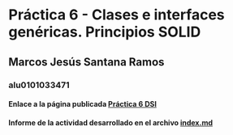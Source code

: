 # Práctica 6 - Clases e interfaces genéricas. Principios SOLID
## Marcos Jesús Santana Ramos
### alu0101033471

#### Enlace a la página publicada [Práctica 6 DSI](https://ull-esit-inf-dsi-2122.github.io/ull-esit-inf-dsi-21-22-prct06-generics-solid-alu0101033471/)
#### Informe de la actividad desarrollado en el archivo [index.md](https://github.com/ULL-ESIT-INF-DSI-2122/ull-esit-inf-dsi-21-22-prct06-generics-solid-alu0101033471/blob/main/index.md)
